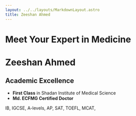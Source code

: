 ```yaml
---
layout: ../../layouts/MarkdownLayout.astro
title: Zeeshan Ahmed
---
```


# Meet Your Expert in Medicine

# Zeeshan Ahmed

## Academic Excellence

- **First Class** in Shadan Institute of Medical Science
- **Md. ECFMG Certified Doctor**

IB, IGCSE, A-levels, AP, SAT, TOEFL, MCAT, 